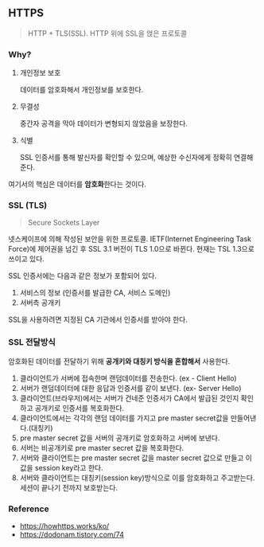 ## HTTPS

> HTTP + TLS(SSL). HTTP 위에 SSL을 얹은 프로토콜



### Why?

1. 개인정보 보호

   데이터를 암호화해서 개인정보를 보호한다.

2. 무결성

   중간자 공격을 막아 데이터가 변형되지 않았음을 보장한다.

3. 식별

   SSL 인증서를 통해 발신자를 확인할 수 있으며, 예상한 수신자에게 정확히 연결해준다.

여기서의 핵심은 데이터를 **암호화**한다는 것이다.



### SSL (TLS)

> Secure Sockets Layer

넷스케이프에 의해 작성된 보안을 위한 프로토콜. IETF(Internet Engineering Task Force)에 제어권을 넘긴 후 SSL 3.1 버전이 TLS 1.0으로 바뀐다. 현재는 TSL 1.3으로 쓰이고 있다.

SSL 인증서에는 다음과 같은 정보가 포함되어 있다.

1. 서비스의 정보 (인증서를 발급한 CA, 서비스 도메인)
2. 서버측 공개키



SSL을 사용하려면 지정된 CA 기관에서 인증서를 받아야 한다.



### SSL 전달방식

암호화된 데이터를 전달하기 위해 **공개키와 대칭키 방식을 혼합해서** 사용한다. 

1. 클라이언트가 서버에 접속한며 랜덤데이터를 전송한다. (ex - Client Hello)
2. 서버가 랜덤데이터에 대한 응답과 인증서를 같이 보낸다. (ex- Server Hello)
3. 클라이언트(브라우저)에서는 서버가 건네준 인증서가 CA에서 발급된 것인지 확인하고 공개키로 인증서를 복호화한다.
4. 클라이언트에서는 각각의 랜덤 데이터를 가지고 pre master secret값을 만들어낸다.(대칭키)
5. pre master secret 값을 서버의 공개키로 암호화하고 서버에 보낸다.
6. 서버는 비공개키로 pre master secret 값을 복호화한다. 
7. 서버와 클라이언트는 pre master secret 값을 master secret 값으로 만들고 이 값을 session key라고 한다.
8. 서버와 클라이언트는 대칭키(session key)방식으로 이를 암호화하고 주고받는다. 세션이 끝나기 전까지 보호받는다.





### Reference

* https://howhttps.works/ko/
* https://dodonam.tistory.com/74